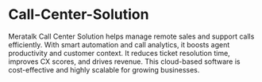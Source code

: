 # Call-Center-Solution
Meratalk Call Center Solution helps manage remote sales and support calls efficiently. With smart automation and call analytics, it boosts agent productivity and customer context. It reduces ticket resolution time, improves CX scores, and drives revenue. This cloud-based software is cost-effective and highly scalable for growing businesses.
